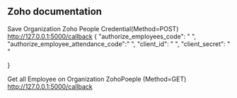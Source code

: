 ## Zoho documentation

Save Organization Zoho People Credential(Method=POST)
http://127.0.0.1:5000/callback
{
  "authorize_employees_code": " ",
  "authorize_employee_attendance_code":" ",
  "client_id": " ",
  "client_secret": " "

}

Get all Employee on Organization ZohoPoeple (Method=GET)
http://127.0.0.1:5000/callback

